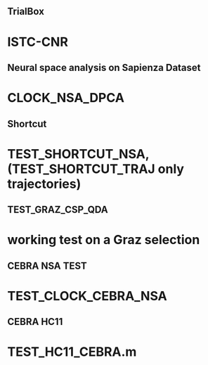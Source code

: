 ## TrialBox

# ISTC-CNR

## Neural space analysis on Sapienza Dataset
# CLOCK_NSA_DPCA

## Shortcut
# TEST_SHORTCUT_NSA, (TEST_SHORTCUT_TRAJ only trajectories)

## TEST_GRAZ_CSP_QDA
# working test on a Graz selection

## CEBRA NSA TEST
#  TEST_CLOCK_CEBRA_NSA

## CEBRA HC11
# TEST_HC11_CEBRA.m